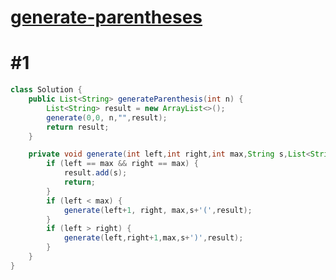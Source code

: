 # [generate-parentheses](https://leetcode-cn.com/problems/generate-parentheses/)

# #1



~~~java
class Solution {
    public List<String> generateParenthesis(int n) {
        List<String> result = new ArrayList<>();
        generate(0,0, n,"",result);
        return result;
    }

    private void generate(int left,int right,int max,String s,List<String> result) {
        if (left == max && right == max) {
            result.add(s);
            return;
        }
        if (left < max) {
            generate(left+1, right, max,s+'(',result);
        }
        if (left > right) {
            generate(left,right+1,max,s+')',result);
        }
    }
}
~~~

